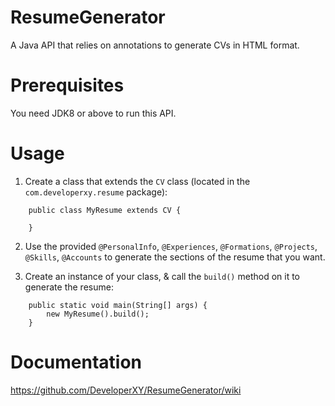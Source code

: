 # ResumeGenerator
A Java API that relies on annotations to generate CVs in HTML format.

# Prerequisites
You need JDK8 or above to run this API.

# Usage
1. Create a class that extends the `CV` class (located in the `com.developerxy.resume` package):

~~~~
    public class MyResume extends CV {
    
    }
~~~~

2. Use the provided `@PersonalInfo`, `@Experiences`, `@Formations`, `@Projects`, `@Skills`, `@Accounts`
to generate the sections of the resume that you want.

3. Create an instance of your class, & call the `build()` method on it to generate the resume:
~~~~
    public static void main(String[] args) {
        new MyResume().build();
    }
~~~~

# Documentation
https://github.com/DeveloperXY/ResumeGenerator/wiki
